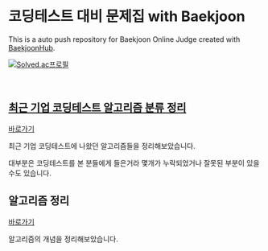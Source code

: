 # 코딩테스트 대비 문제집 with Baekjoon

This is a auto push repository for Baekjoon Online Judge created with [BaekjoonHub](https://github.com/BaekjoonHub/BaekjoonHub). <br/>
<p><a href="https://solved.ac/nicehcy2">
<img src="http://mazassumnida.wtf/api/v2/generate_badge?boj=nicehcy2" alt="Solved.ac프로필">
</p><br/>

## 최근 기업 코딩테스트 알고리즘 분류 정리

[바로가기](./CodingTest.md)

최근 기업 코딩테스트에 나왔던 알고리즘들을 정리해보았습니다.

대부분은 코딩테스트를 본 분들에게 들은거라 몇개가 누락되었거나 잘못된 부분이 있을 수도 있습니다.

## 알고리즘 정리

[바로가기](./CodingTest.md)

알고리즘의 개념을 정리해보았습니다. 
